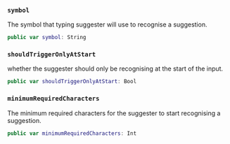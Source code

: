 
### `symbol`

The symbol that typing suggester will use to recognise a suggestion.

``` swift
public var symbol: String
```

### `shouldTriggerOnlyAtStart`

whether the suggester should only be recognising at the start of the input.

``` swift
public var shouldTriggerOnlyAtStart: Bool
```

### `minimumRequiredCharacters`

The minimum required characters for the suggester to start recognising a suggestion.

``` swift
public var minimumRequiredCharacters: Int

